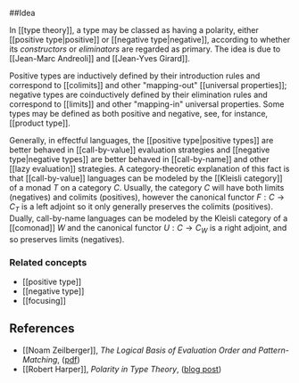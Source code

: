 ##Idea 

In [[type theory]], a type may be classed as having a polarity, either [[positive type|positive]] or [[negative type|negative]], according to whether its _constructors_ or _eliminators_ are regarded as primary. The idea is due to [[Jean-Marc Andreoli]] and [[Jean-Yves Girard]].

Positive types are inductively defined by their introduction rules and correspond to [[colimits]] and other "mapping-out" [[universal properties]]; negative types are coinductively defined by their elimination rules and correspond to [[limits]] and other "mapping-in" universal properties.
Some types may be defined as both positive and negative, see, for instance, [[product type]].

Generally, in effectful languages, the [[positive type|positive types]] are better behaved in [[call-by-value]] evaluation strategies and [[negative type|negative types]] are better behaved in [[call-by-name]] and other [[lazy evaluation]] strategies.
A category-theoretic explanation of this fact is that [[call-by-value]] languages can be modeled by the [[Kleisli category]] of a monad $T$ on a category $C$. Usually, the category $C$ will have both limits (negatives) and colimits (positives), however the canonical functor $F : C \to C_T$ is a left adjoint so it only generally preserves the colimits (positives). Dually, call-by-name languages can be modeled by the Kleisli category of a [[comonad]] $W$ and the canonical functor $U : C \to C_W$ is a right adjoint, and so preserves limits (negatives).

### Related concepts

* [[positive type]]
* [[negative type]]
* [[focusing]]

## References

* [[Noam Zeilberger]], _The Logical Basis of Evaluation Order and Pattern-Matching_, ([pdf](http://www.cs.cmu.edu/~rwh/theses/zeilberger.pdf))
* [[Robert Harper]], _Polarity in Type Theory_, ([blog post](https://existentialtype.wordpress.com/2012/08/25/polarity-in-type-theory/))